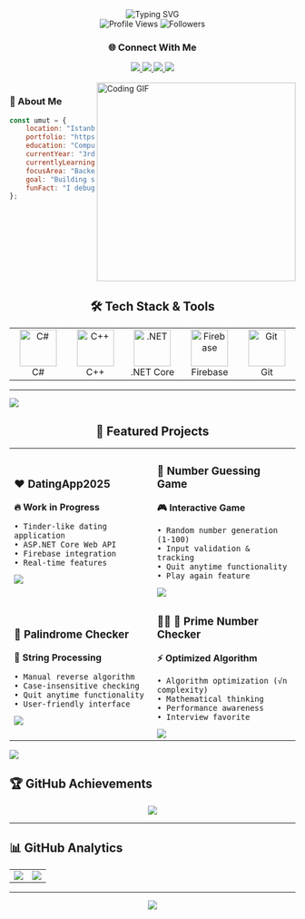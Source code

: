 <div align="center">
<img src="https://readme-typing-svg.herokuapp.com/?font=Fira+Code&size=30&duration=3000&pause=1000&color=3B82F6&center=true&vCenter=true&width=600&lines=Hi+%F0%9F%91%8B+I%27m+Umut;Backend+Developer+%F0%9F%9A%80;Computer+Engineering+Student+%F0%9F%92%BB" alt="Typing SVG" />
</div>

<div align="center">
<img src="https://komarev.com/ghpvc/?username=umutalb&label=Profile%20views&color=3B82F6&style=for-the-badge" alt="Profile Views" />
<img src="https://img.shields.io/github/followers/umutalb?style=for-the-badge&color=3B82F6" alt="Followers" />
</div>

<div align="center">

### 🌐 Connect With Me

<a href="https://umutalbayrak.dev/">
<img src="https://img.shields.io/badge/Portfolio-umutalbayrak.dev-FF5722?style=for-the-badge&logo=google-chrome&logoColor=white" />
</a>
<a href="mailto:umut.albayrakk24@gmail.com">
<img src="https://img.shields.io/badge/Email-EA4335?style=for-the-badge&logo=gmail&logoColor=white" />
</a>
<a href="https://www.linkedin.com/in/umut-albayrak24/">
<img src="https://img.shields.io/badge/LinkedIn-0A66C2?style=for-the-badge&logo=linkedin&logoColor=white" />
</a>
<a href="https://github.com/Umutalb?tab=repositories">
<img src="https://img.shields.io/badge/REPO-View_Code-blue?style=for-the-badge&logo=github" />
</a>

</div>

<br>

<img align="right" src="https://github.com/Umutalb/Umutalb/blob/main/img/EatSleepCodeRepeat.gif" width="350" alt="Coding GIF"/>

### 💫 About Me

```jsx
const umut = {
    location: "Istanbul, Turkey 🌉",
    portfolio: "https://umutalbayrak.dev",
    education: "Computer Engineering Student 🎓",
    currentYear: "3rd Year",
    currentlyLearning: ["C#", "ASP.NET Core", "Firebase"],
    focusArea: "Backend Development",
    goal: "Building scalable Web APIs & secure systems",
    funFact: "I debug with coffee ☕"
};
```

<br clear="right"/>

<div align="center">

## 🛠️ Tech Stack & Tools

<table>
<tr>
    <td align="center" width="96">
        <img src="https://skillicons.dev/icons?i=cs" width="65" height="65" alt="C#" />
        <br>C#
    </td>
    <td align="center" width="96">
        <img src="https://skillicons.dev/icons?i=cpp" width="65" height="65" alt="C++" />
        <br>C++
    </td>
    <td align="center" width="96">
        <img src="https://skillicons.dev/icons?i=dotnet" width="65" height="65" alt=".NET" />
        <br>.NET Core
    </td>
    <td align="center" width="96">
        <img src="https://skillicons.dev/icons?i=firebase" width="65" height="65" alt="Firebase" />
        <br>Firebase
    </td>
    <td align="center" width="96">
        <img src="https://skillicons.dev/icons?i=git" width="65" height="65" alt="Git" />
        <br>Git
    </td>
</tr>
</table>

</div>

---

<img src="https://user-images.githubusercontent.com/73097560/115834477-dbab4500-a447-11eb-908a-139a6edaec5c.gif">

<div align="center">

## 🚀 Featured Projects

<table>
<tr>
<td width="50%">

### ❤️ DatingApp2025

**🔥 Work in Progress**

```
• Tinder-like dating application
• ASP.NET Core Web API
• Firebase integration
• Real-time features

```

<a href="https://github.com/Umutalb/TinderCloneProject">
<img src="https://img.shields.io/badge/REPO-View_Code-blue?style=for-the-badge&logo=github" />
</a>

</td>
<td width="50%">

### 🎲 Number Guessing Game

**🎮 Interactive Game**

```
• Random number generation (1-100)
• Input validation & tracking
• Quit anytime functionality
• Play again feature

```

<a href="https://github.com/Umutalb/Number-Guessing-Game">
<img src="https://img.shields.io/badge/REPO-View_Code-blue?style=for-the-badge&logo=github" />
</a>

</td>
</tr>
<tr>
<td width="50%">

### 🔄 Palindrome Checker

**📝 String Processing**

```
• Manual reverse algorithm
• Case-insensitive checking
• Quit anytime functionality
• User-friendly interface

```

<a href="https://github.com/Umutalb/Palindrome-Checker">
<img src="https://img.shields.io/badge/REPO-View_Code-blue?style=for-the-badge&logo=github" />
</a>

</td>
<td width="50%">

### 🧑‍💼 🔢 Prime Number Checker

**⚡ Optimized Algorithm**

```
• Algorithm optimization (√n complexity)
• Mathematical thinking
• Performance awareness
• Interview favorite

```

<a href="https://github.com/Umutalb/Prime-Number-Checker">
<img src="https://img.shields.io/badge/REPO-View_Code-blue?style=for-the-badge&logo=github" />
</a>

</td>
</tr>
</table>

</div>

<img src="https://user-images.githubusercontent.com/73097560/115834477-dbab4500-a447-11eb-908a-139a6edaec5c.gif">

## 🏆 GitHub Achievements

<div align="center">

<img src="https://github-profile-trophy.vercel.app/?username=Umutalb&theme=tokyonight&no-frame=true&row=1&column=6" />

</div>

---

## 📊 GitHub Analytics

<div align="center">
<table>
<tr>
<td width="50%">

<img src="https://github-readme-stats.vercel.app/api?username=Umutalb&show_icons=true&theme=tokyonight&hide_border=true&count_private=true" />

</td>
<td width="50%">

<img src="https://github-readme-stats.vercel.app/api/top-langs/?username=Umutalb&theme=tokyonight&hide_border=true&layout=compact&langs_count=8" />

</td>
</tr>
</table>
</div>

---

<div align="center">
<img src="https://capsule-render.vercel.app/api?type=waving&color=gradient&height=100&section=footer&width=100%"/>
</div>
